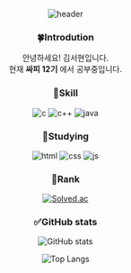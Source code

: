 <div align=center>
 
 ![header](https://capsule-render.vercel.app/api?type=cylinder&height=300&color=gradient&text=welcome👋&textBg=false&desc=seohyeonkim's%20github&animation=fadeIn&descSize=21&descAlign=49&descAlignY=62&reversal=false)

 </div>

<div align=center>

### :four_leaf_clover:Introdution

안녕하세요! 김서현입니다.  
현재 **싸피 12기** 에서 공부중입니다.

### :deciduous_tree:Skill
![c](https://img.shields.io/badge/C-00599C?style=for-the-badge&logo=c&logoColor=white)
![c++](https://img.shields.io/badge/C%2B%2B-00599C?style=for-the-badge&logo=c%2B%2B&logoColor=white)
![java](https://img.shields.io/badge/Java-ED8B00?style=for-the-badge&logo=openjdk&logoColor=white)

### :seedling:Studying
![html](https://img.shields.io/badge/HTML5-E34F26?style=for-the-badge&logo=html5&logoColor=white)
![css](https://img.shields.io/badge/CSS3-1572B6?style=for-the-badge&logo=css3&logoColor=white)
![js](https://img.shields.io/badge/JavaScript-F7DF1E?style=for-the-badge&logo=JavaScript&logoColor=white)

### 👀Rank
[![Solved.ac](http://mazassumnida.wtf/api/mini/generate_badge?boj=seohyeki)](https://solved.ac/seohyeki)

### ✅GitHub stats
![GitHub stats](https://github-readme-stats.vercel.app/api?username=seohye-ki&hide=stars,contribs&count_private=true&show_icons=true&theme=transparent)


![Top Langs](https://github-readme-stats.vercel.app/api/top-langs/?username=seohye-ki&layout=compact&theme=transparent&hide_border=false&card_width=465)

</div>
